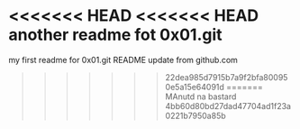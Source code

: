 <<<<<<< HEAD
<<<<<<< HEAD
another readme fot 0x01.git
=======
my first readme for 0x01.git
README update from github.com
>>>>>>> 22dea985d7915b7a9f2bfa800950e5a15e64091d
=======
MAnutd na bastard
>>>>>>> 4bb60d80bd27dad47704ad1f23a0221b7950a85b
